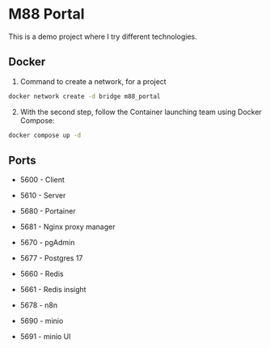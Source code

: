 # M88 Portal

This is a demo project where I try different technologies.

## Docker

1. Command to create a network, for a project

```bash
docker network create -d bridge m88_portal
```

2. With the second step, follow the Container launching team using Docker Compose:

```bash
docker compose up -d
```

## Ports

- 5600 - Client
- 5610 - Server

- 5680 - Portainer
- 5681 - Nginx proxy manager

- 5670 - pgAdmin
- 5677 - Postgres 17

- 5660 - Redis
- 5661 - Redis insight

- 5678 - n8n

- 5690 - minio
- 5691 - minio UI
